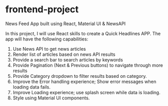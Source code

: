 # frontend-project
News Feed App built using React, Material UI & NewsAPI
 
In this project, I will use React skills to create a Quick Headlines APP. The app will have the
following capabilities:
1. Use News API to get news articles
2. Render list of articles based on news API results
3. Provide a search bar to search articles by keywords
4. Provide Pagination (Next & Previous buttons) to navigate through more results
5. Provide Category dropdown to filter results based on category.
6. Improve the Error handling experience; Show error messages when loading data fails.
7. Improve Loading experience; use splash screen while data is loading.
8. Style using Material UI components.
